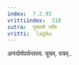 ```yaml
---
index:  7.2.93
vrittiindex:  318
sutra:  यूयवयौ जसि
vritti:  laghu 
---
```


अनयोर्मपर्यन्तस्य. यूयम्. वयम्..

